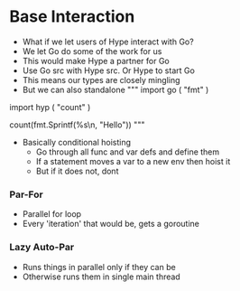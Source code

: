 # Base Interaction
- What if we let users of Hype interact with Go?
- We let Go do some of the work for us
- This would make Hype a partner for Go
- Use Go src with Hype src. Or Hype to start Go
- This means our types are closely mingling
- But we can also standalone
"""
import go (
    "fmt"
)

import hyp (
    "count"
)

count(fmt.Sprintf(%s\n, "Hello"))
"""

- Basically conditional hoisting
    - Go through all func and var defs and define them
    - If a statement moves a var to a new env then hoist it
    - But if it does not, dont

### Par-For
- Parallel for loop
- Every 'iteration' that would be, gets a goroutine

### Lazy Auto-Par
- Runs things in parallel only if they can be
- Otherwise runs them in single main thread